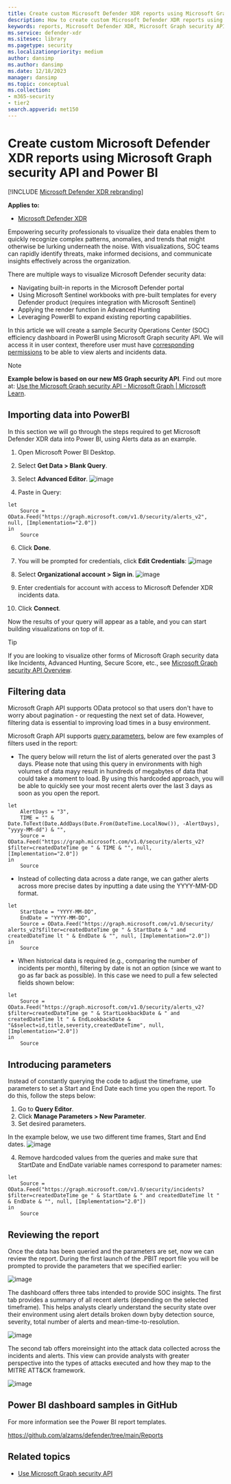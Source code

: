 ```yaml
---
title: Create custom Microsoft Defender XDR reports using Microsoft Graph security API and Power BI 
description: How to create custom Microsoft Defender XDR reports using Microsoft Graph security API and Power BI 
keywords: reports, Microsoft Defender XDR, Microsoft Graph security API, Power BI
ms.service: defender-xdr
ms.sitesec: library
ms.pagetype: security
ms.localizationpriority: medium
author: dansimp
ms.author: dansimp
ms.date: 12/18/2023
manager: dansimp
ms.topic: conceptual
ms.collection: 
- m365-security
- tier2
search.appverid: met150
---
```

# Create custom Microsoft Defender XDR reports using Microsoft Graph security API and Power BI 

[!INCLUDE [Microsoft Defender XDR rebranding](../includes/microsoft-defender.md)]

**Applies to:**
- [Microsoft Defender XDR](https://go.microsoft.com/fwlink/?linkid=2118804)

Empowering security professionals to visualize their data enables them to quickly recognize complex patterns, anomalies, and trends that might otherwise be lurking underneath the noise. With visualizations, SOC teams can rapidly identify threats, make informed decisions, and communicate insights effectively across the organization.

There are multiple ways to visualize Microsoft Defender security data:

- Navigating built-in reports in the Microsoft Defender portal
- Using Microsoft Sentinel workbooks with pre-built templates for every Defender product (requires integration with Microsoft Sentinel)
- Applying the render function in Advanced Hunting
- Leveraging PowerBI to expand existing reporting capabilities.

In this article we will create a sample Security Operations Center (SOC) efficiency dashboard in PowerBI using Microsoft Graph security API. We will access it in user context, therefore user must have [corresponding permissions](https://learn.microsoft.com/en-us/microsoft-365/security/defender/manage-rbac?view=o365-worldwide) to be able to view alerts and incidents data.

> [!NOTE]
> **Example below is based on our new MS Graph security API**. Find out more at: [Use the Microsoft Graph security API - Microsoft Graph | Microsoft Learn](/graph/api/resources/security-api-overview).


## Importing data into PowerBI

In this section we will go through the steps required to get Microsoft Defender XDR data into Power BI, using Alerts data as an example.

1.	Open Microsoft Power BI Desktop.
2.	Select **Get Data > Blank Query**.
3.	Select **Advanced Editor**.
![image](https://github.com/MicrosoftDocs/microsoft-365-docs-pr/assets/25099900/efa40754-e7a8-48ca-902b-5b41b00c0e65)

4.	Paste in Query:
```
let
    Source = OData.Feed("https://graph.microsoft.com/v1.0/security/alerts_v2", null, [Implementation="2.0"])
in
    Source
```
6.	Click **Done**.
7.	You will be prompted for credentials, click **Edit Credentials**:
![image](https://github.com/MicrosoftDocs/microsoft-365-docs-pr/assets/25099900/aa6caadc-943d-4760-b5f7-ad7f9e8317ed)

7.	Select **Organizational account > Sign in**.
![image](https://github.com/MicrosoftDocs/microsoft-365-docs-pr/assets/25099900/c8e46dee-5fb8-4564-98a1-bdfc3cd9989f)

8.	Enter credentials for account with access to Microsoft Defender XDR incidents data.
9.	Click **Connect**.

Now the results of your query will appear as a table, and you can start building visualizations on top of it.

> [!TIP]
> If you are looking to visualize other forms of Microsoft Graph security data like Incidents, Advanced Hunting, Secure Score, etc., see [Microsoft Graph security API Overview](https://learn.microsoft.com/en-us/graph/api/resources/security-api-overview?view=graph-rest-1.0).


## Filtering data

Microsoft Graph API supports OData protocol so that users don't have to worry about pagination - or requesting the next set of data. However, filtering data is essential to improving load times in a busy environment.

Microsoft Graph API supports [query parameters](https://learn.microsoft.com/en-us/graph/filter-query-parameter?tabs=http), below are few examples of filters used in the report:

- The query below will return the list of alerts generated over the past 3 days. Please note that using this query in environments with high volumes of data mayy result in hundreds of megabytes of data that could take a moment to load. By using this hardcoded approach, you will be able to quickly see your most recent alerts over the last 3 days as soon as you open the report.

```
let
    AlertDays = "3",
    TIME = "" & Date.ToText(Date.AddDays(Date.From(DateTime.LocalNow()), -AlertDays), "yyyy-MM-dd") & "",
    Source = OData.Feed("https://graph.microsoft.com/v1.0/security/alerts_v2?$filter=createdDateTime ge " & TIME & "", null, [Implementation="2.0"])
in
    Source
```

- Instead of collecting data across a date range, we can gather alerts across more precise dates by inputting a date using the YYYY-MM-DD format.

```
let
    StartDate = "YYYY-MM-DD",
    EndDate = "YYYY-MM-DD",
    Source = OData.Feed("https://graph.microsoft.com/v1.0/security/ alerts_v2?$filter=createdDateTime ge " & StartDate & " and createdDateTime lt " & EndDate & "", null, [Implementation="2.0"])
in
    Source
```

- When historical data is required (e.g., comparing the number of incidents per month), filtering by date is not an option (since we want to go as far back as possible). In this case we need to pull a few selected fields shown below:

```
let
    Source = OData.Feed("https://graph.microsoft.com/v1.0/security/alerts_v2?$filter=createdDateTime ge " & StartLookbackDate & " and createdDateTime lt " & EndLookbackDate & "&$select=id,title,severity,createdDateTime", null, [Implementation="2.0"])
in
    Source
```

## Introducing parameters

Instead of constantly querying the code to adjust the timeframe, use parameters to set a Start and End Date each time you open the report. To do this, follow the steps below:

1.	Go to **Query Editor**.
2.	Click **Manage Parameters > New Parameter**.
3.	Set desired parameters.

In the example below, we use two different time frames, Start and End dates.
![image](https://github.com/MicrosoftDocs/microsoft-365-docs-pr/assets/25099900/c3443181-5742-413c-a15c-8e33990a1317)

4.	Remove hardcoded values from the queries and make sure that StartDate and EndDate variable names correspond to parameter names:

```
let
    Source = OData.Feed("https://graph.microsoft.com/v1.0/security/incidents?$filter=createdDateTime ge " & StartDate & " and createdDateTime lt " & EndDate & "", null, [Implementation="2.0"])
in
    Source
```

## Reviewing the report

Once the data has been queried and the parameters are set, now we can review the report. During the first launch of the .PBIT report file you will be prompted to provide the parameters that we specified earlier:

![image](https://github.com/MicrosoftDocs/microsoft-365-docs-pr/assets/25099900/a30b8c59-606f-45bd-9386-43a754ed37a0)


The dashboard offers three tabs intended to provide SOC insights. The first tab provides a summary of all recent alerts (depending on the selected timeframe). This helps analysts clearly understand the security state over their environment using alert details broken down byby detection source, severity, total number of alerts and mean-time-to-resolution.

![image](https://github.com/MicrosoftDocs/microsoft-365-docs-pr/assets/25099900/8fd4aeb7-1187-4790-a74f-306ad2bee165)


The second tab offers moreinsight into the attack data collected across the incidents and alerts. This view can provide analysts with greater perspective into the types of attacks executed and how they map to the MITRE ATT&CK framework.

![image](https://github.com/MicrosoftDocs/microsoft-365-docs-pr/assets/25099900/f29b6712-ed70-4748-9c7e-aa53d3d53f83)


## Power BI dashboard samples in GitHub

For more information see the Power BI report templates.

https://github.com/alzams/defender/tree/main/Reports

## Related topics

- [Use Microsoft Graph security API](https://learn.microsoft.com/en-us/graph/api/resources/security-api-overview?view=graph-rest-1.0)

